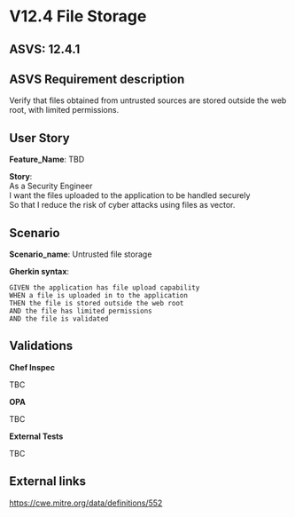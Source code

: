 # V12.4 File Storage

## ASVS: 12.4.1

## ASVS Requirement description

Verify that files obtained from untrusted sources are stored outside the web
root, with limited permissions.

## User Story

**Feature_Name**: TBD

**Story**:\
As a Security Engineer\
I want the files uploaded to the application to be handled securely\
So that I reduce the risk of cyber attacks using files as vector.

## Scenario

**Scenario_name**: Untrusted file storage

**Gherkin syntax**:

```gherkin
GIVEN the application has file upload capability
WHEN a file is uploaded in to the application
THEN the file is stored outside the web root
AND the file has limited permissions
AND the file is validated
```

## Validations

**Chef Inspec**

TBC

**OPA**

TBC

**External Tests**

TBC

## External links

<https://cwe.mitre.org/data/definitions/552>
